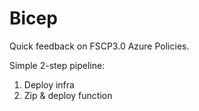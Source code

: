 # Bicep

Quick feedback on FSCP3.0 Azure Policies.

Simple 2-step pipeline:

1. Deploy infra
2. Zip & deploy function
